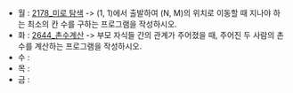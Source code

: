 - 월 : [2178_미로 탐색](https://www.acmicpc.net/problem/2178) -> (1, 1)에서 출발하여 (N, M)의 위치로 이동할 때 지나야 하는 최소의 칸 수를 구하는 프로그램을 작성하시오.
- 화 : [2644_촌수계산](https://www.acmicpc.net/problem/2644) -> 부모 자식들 간의 관계가 주어졌을 때, 주어진 두 사람의 촌수를 계산하는 프로그램을 작성하시오.
- 수 :
- 목 :
- 금 :
